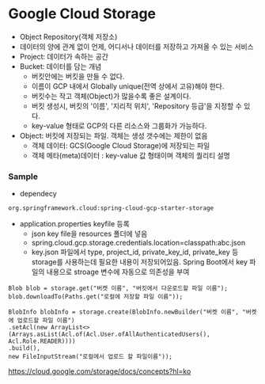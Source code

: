 # Google Cloud Storage

- Object Repository(객체 저장소)
- 데이터의 양에 관계 없이 언제, 어디서나 데이터를 저장하고 가져올 수 있는 서비스
- Project: 데이터가 속하는 공간
- Bucket: 데이터를 담는 개념
  - 버킷안에는 버킷을 만들 수 없다.
  - 이름이 GCP 내에서 Globally unique(전역 상에서 고유)해야 한다.
  - 버킷수는 작고 객체(Object)가 많을수록 좋은 설계이다.
  - 버킷 생성시, 버킷의 '이름', '지리적 위치', 'Repository 등급'을 지정할 수 있다.
  - key-value 형태로 GCP의 다른 리소스와 그룹화가 가능하다.
- Object: 버킷에 저장되는 파일. 객체는 생성 갯수에는 제한이 없음
  - 객체 데이터: GCS(Google Cloud Storage)에 저장되는 파일
  - 객체 메타(meta)데이터 : key-value 값 형태이며 객체의 퀄리티 설명

### Sample
- dependecy
````
org.springframework.cloud:spring-cloud-gcp-starter-storage
````
- application.properties keyfile 등록
  - json key file을 resources 폴더에 넣음
  - spring.cloud.gcp.storage.credentials.location=classpath:abc.json
  - key.json 파일에서 type, project_id, private_key_id, private_key 등 storage를 사용하는데 필요한 내용이 저장되어있음. Spring Boot에서 key 파일의 내용으로 stroage 변수에 자동으로 의존성을 부여
````
Blob blob = storage.get("버켓 이름", "버킷에서 다운로드할 파일 이름");
blob.downloadTo(Paths.get("로컬에 저장할 파일 이름"));
````

````
BlobInfo blobInfo = storage.create(BlobInfo.newBuilder("버켓 이름", "버켓에 업로드할 파일 이름")
.setAcl(new ArrayList<>(Arrays.asList(Acl.of(Acl.User.ofAllAuthenticatedUsers(), Acl.Role.READER))))
.build(),
new FileInputStream("로컬에서 업로드 할 파일이름"));
````
https://cloud.google.com/storage/docs/concepts?hl=ko
